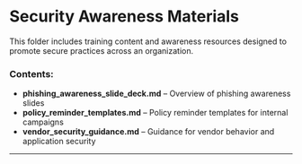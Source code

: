 # Security Awareness Materials

This folder includes training content and awareness resources designed to promote secure practices across an organization.

### Contents:
- **phishing_awareness_slide_deck.md** – Overview of phishing awareness slides
- **policy_reminder_templates.md** – Policy reminder templates for internal campaigns
- **vendor_security_guidance.md** – Guidance for vendor behavior and application security

---
